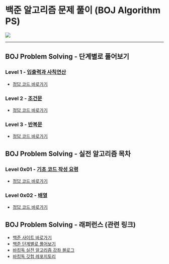 # 백준 알고리즘 문제 풀이 (BOJ Algorithm PS)

<img src = "https://user-images.githubusercontent.com/58673491/188276507-4327a1ec-f3cb-4c2f-a025-871ef9f9ad6c.png"/>

- - -
## BOJ Problem Solving - 단계별로 풀어보기
### Level 1 - [입출력과 사칙연산](https://www.acmicpc.net/step/1)
- [정답 코드 바로가기](https://github.com/kangdy25/BOJ_Problem_Solving/tree/master/Solve_By_Level/Level_1)
### Level 2 - [조건문](https://www.acmicpc.net/step/4)
- [정답 코드 바로가기](https://github.com/kangdy25/BOJ_Problem_Solving/tree/master/Solve_By_Level/Level_2)
### Level 3 - [반복문](https://www.acmicpc.net/step/3)
- [정답 코드 바로가기](https://github.com/kangdy25/BOJ_Problem_Solving/tree/master/Solve_By_Level/Level_3)

## BOJ Problem Solving - 실전 알고리즘 목차
### Level 0x01 - [기초 코드 작성 요령](https://www.acmicpc.net/workbook/view/7306)
- [정답 코드 바로가기](https://github.com/kangdy25/BOJ_Problem_Solving/tree/master/0x01_Basic_Code_Writing)
### Level 0x02 - [배열](https://www.acmicpc.net/workbook/view/7307)
- [정답 코드 바로가기](https://github.com/kangdy25/BOJ_Problem_Solving/tree/master/0x02_Array)

## BOJ Problem Solving - 래퍼런스 (관련 링크)
* [백준 사이트 바로가기](https://www.acmicpc.net/)
* [백준 단계별로 풀어보기](https://www.acmicpc.net/step)
* [바킹독 실전 알고리즘 강좌 블로그](https://blog.encrypted.gg/category/%EA%B0%95%EC%A2%8C/%EC%8B%A4%EC%A0%84%20%EC%95%8C%EA%B3%A0%EB%A6%AC%EC%A6%98)
* [바킹독 깃헙 레포지토리](https://github.com/encrypted-def/basic-algo-lecture)
